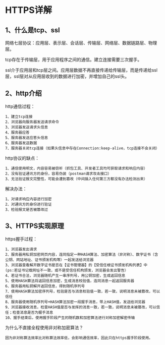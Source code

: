 # HTTPS详解

## 1、什么是tcp、ssl
网络七层协议：应用层、表示层、会话层、传输层、网络层、数据链路层、物理层。

tcp存在于传输层，用于应用程序之间的通信。建立连接需要三次握手。

ssl介于应用层和tcp层之间。应用层数据不再直接传递给传输层，而是传递给ssl层，ssl层对从应用层收到的数据进行加密，并增加自己的ssl头。

## 2、http介绍

http通信过程：

```
1、建立tcp连接
2、浏览器向服务器发送请求命令
3、浏览器发送请求头信息
4、服务器应答
5、服务器发送应答头信息
6、服务器发送数据
7、服务器关闭tcp连接（如果头信息中存在Connection:keep-alive，tcp连接不会关闭）
```


http协议的缺点：

```
1、通信使用明文，内容容易被窃听（抓包工具、开发者工具均可获取请求和响应内容）
2、没有验证通讯方的身份，容易伪装（postman请求攻击接口）
3、无法验证报文完整性，可能会遭到篡改（中间插入任何第三方都没有办法检测出来）
```

解决办法：

```
1、对请求响应内容进行加密
2、对通讯方的身份进行验证
3、检验报文是否被篡改过
```
## 3、HTTPS实现原理

https握手过程：

```
1、浏览器发出请求
2、服务器用私钥加密网页内容，连同指定一种HASH算法、加密算法（非对称）、数字证书（含公钥、网站地址、证书颁发机构等）一起发送给浏览器
3、浏览器查看解开数字证书是否在【证书管理器】的【受信任根证书颁发机构列表】中
(ps:若证书记载网址不一致，或不是受信任机构颁发，浏览器会发出警告）
4、若证书合法，浏览器随机产生一串序列号，用公钥加密，生成返回信息
5、使用HASH算法将返回信息加密，生成消息校验值，连同消息一起返回服务器
6、服务器用私钥解开返回信息，得到随机序列号
7、使用HASH算法加密序列号，检验是否与消息校验值一致，若一致，说明消息未被篡改，可以信任
8、服务器使用随机序列号+HASH算法加密一段握手消息，带上HASH值，发送给浏览器
9、浏览器接收消息，检查HASH值是否与发挥的消息一致，若一致，说明消息未被篡改，可以信任；检查消息是否为握手消息
10、握手结束后，使用握手阶段产生的随机数和加密算法进行对称加密解密传输
```

为什么不直接全程使用非对称加密算法？


```
因为非对称算法效率比对称算法效率低，会影响通信效率，因此只在https握手阶段使用。
```


